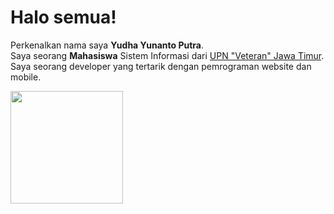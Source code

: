 # Halo semua! 
Perkenalkan nama saya **Yudha Yunanto Putra**.\
Saya seorang **Mahasiswa** Sistem Informasi dari [UPN "Veteran" Jawa Timur](https://www.upnjatim.ac.id/en/).\
Saya seorang developer yang tertarik dengan pemrograman website dan mobile.
 
<p align="left">
<a href="https://github.com/yudhayunantop">
<!--   <img height="180em" src="https://github-readme-stats-eight-theta.vercel.app/api?username=yudhayunantop&show_icons=true&theme=algolia&include_all_commits=true&count_private=true"/> -->
  <img height="180em" src="https://github-readme-stats-eight-theta.vercel.app/api/top-langs/?username=yudhayunantop&layout=compact&langs_count=8&theme=algolia"/>
</a>
</p>
